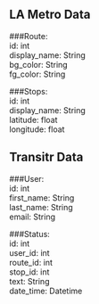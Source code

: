 ## LA Metro Data   

###Route:   
  id: int   
  display_name: String   
  bg_color: String   
  fg_color: String   

###Stops:   
  id: int   
  display_name: String   
  latitude: float   
  longitude: float   

## Transitr Data   

###User:   
  id: int   
  first_name: String   
  last_name: String   
  email: String   

###Status:   
  id: int   
  user_id: int   
  route_id: int   
  stop_id: int   
  text: String   
  date_time: Datetime   

